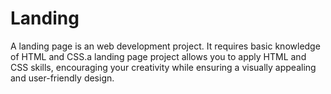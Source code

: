# Landing
A landing page is an web development project. It requires basic
knowledge of HTML and CSS.a landing page project allows you to apply HTML and CSS skills,
encouraging your creativity while ensuring a visually appealing and user-friendly design.

